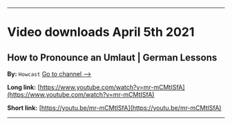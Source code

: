 
***

# Video downloads April 5th 2021

## How to Pronounce an Umlaut | German Lessons

**By:** `Howcast` [Go to channel -->](https://www.youtube.com/channel/UCSpVHeDGr9UbREhRca0qwsA)

**Long link:** [https://www.youtube.com/watch?v=mr-mCMtISfA](https://www.youtube.com/watch?v=mr-mCMtISfA)

**Short link:** [https://youtu.be/mr-mCMtISfA](https://youtu.be/mr-mCMtISfA)

***

<!-- Template data

**Long link:** []()

**Short link:** []()

!-->

